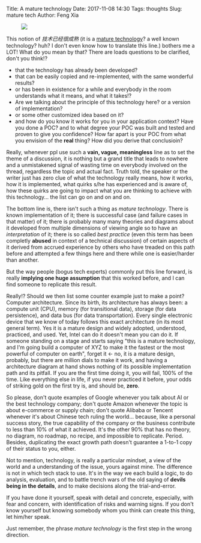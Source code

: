 Title: A mature technology
Date: 2017-11-08 14:30
Tags: thoughts
Slug: mature tech
Author: Feng Xia


<figure class="col s12">
  <img src="{{SITEURL}}/images/a%20cute%20cat.jpg"
       class="responsive-img">
</figure>

This notion of _技术已经很成熟_ (it is a [mature technology][1]?  a
well known technology? huh? I don't even know how to translate this
line.)  bothers me a LOT! What do you mean by that? There are loads
questions to be clarified, don't you think!?

[1]: https://en.wikipedia.org/wiki/Mature_technology

* that the technology has already been developed? 
* that can be easily copied and re-implemented, with the same wonderful results?
* or has been in existence for a while and everybody in the room
understands what it means, and what it takes!? 
* Are we talking about the principle of this technology here? or a
  version of implementation? 
* or some other customized idea based on it? 
* and how do you know it works for you in your application context?
  Have you done a POC? and to what degree your POC was built and
  tested and proven to give you confidence? How far apart is your POC
  from what you envision of the **real** thing? How did you derive
  that conclusioin?

Really, whenever ppl use such a **vain, vague, meaningless**
line as to set the theme of a  discussion, 
it is nothing but a grand title that leads
to nowhere and a unmistakened signal of wasting time on everybody 
involved on the thread, regardless the topic
and actual fact. Truth told, the speaker or the writer just has
zero clue of what the technology really means, how it works,
how it is implemented, what quirks s/he has experienced and is aware
of, how these quirks are going to impact what you are thinking to
achieve with this technology... the list can go on and on and on.

The bottom line is, there isn't such a thing as _mature
technology_. There is known implementation of it; there is successful
case (and failure cases in that matter) of it; there is probably many
many theories and diagrams about it developed from multiple dimensions
of viewing angle so to have an _interpretation_ of it; there is so
called _best practice_ (even this term has been completly **abused**
in context of a technical discussion) of certain aspects of it derived from accrued
experience by others who have treaded on this path before and
attempted a few things here and there while one is easier/harder than
another.

But the way people (bogus tech experts) commonly put this line forward, is really
**implying one huge assumption** that this worked before, and I can
find someone to replicate this result.

Really!? Should we then list some counter example just to make a
point? Computer architecture. Since its birth, its architecture has
always been: a compute unit (CPU), memory (for transitional data),
storage (for data persistence), and data bus (for data
transportation). Every single electronic device that we know of today
follows this exact architecture (in its most general term). Yes it is
a mature design and widely adopted, understood, practiced, and
used. Yet, Intel can do it doesn't mean you can do it. If someone
standing on a stage and starts saying "this is a mature technology,
and I'm going build a computer of XYZ to make it the fastest or the
most powerful of computer on earth", forget it &larr; no, it is a
mature design, probably, but there are million dials to make it work,
and having a architecture diagram at hand shows nothing of its
possible implementation path and its pitfall. If you are the first
time doing it, you will fail, 100% of the time. Like everything else
in life, if you never practiced it before, your odds of striking gold
on the first try is, and should be, **zero**.

So please, don't quote examples of Google whenever you talk about AI
or the best technology company; don't quote Amazon whenever the topic
is about e-commerce or supply chain; don't quote Alibaba or Tencent
whenever it's about Chinese tech ruling the world... because, like a
personal success story, the true capability of the company or the
business contribute to less than 10% of what it achieved. It's the
other 90% that has no theory, no diagram, no roadmap, no recipe, and
impossible to replicate. Period. Besides, duplicating the exact growth
path doesn't guarantee a 1-to-1 copy of their status to you,
either.

Not to mention, technology, is really a particular mindset, a view of
the world and a understanding of the issue, yours against mine. The
difference is not in which tech stack to use. It's in the way we each
build a logic, to do analysis, evaluation, and to battle trench wars
of the old saying of **devils being in the details**,
and to make decisions along the trial-and-error.

If you have done it yourself, speak with detail and concrete,
especially, with fear and concern, with identification of risks
and warning signs. If you don't know yourself but knowing somebody
whom you think can create this thing, let him/her speak. 

Just remember, the phrase _mature technology_ is the first step
in the wrong direction.
